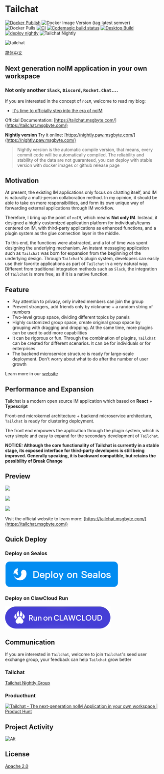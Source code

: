 # Tailchat

[![Docker Publish](https://github.com/msgbyte/tailchat/actions/workflows/docker-publish.yml/badge.svg)](https://github.com/msgbyte/tailchat/actions/workflows/docker-publish.yml)
![Docker Image Version (tag latest semver)](https://img.shields.io/docker/v/moonrailgun/tailchat/latest)
![Docker Pulls](https://img.shields.io/docker/pulls/moonrailgun/tailchat)
[![CI](https://github.com/msgbyte/tailchat/actions/workflows/ci.yaml/badge.svg)](https://github.com/msgbyte/tailchat/actions/workflows/ci.yaml)
[![Codemagic build status](https://api.codemagic.io/apps/63e27be62b9d4ca848b5491d/android/status_badge.svg)](https://codemagic.io/apps/63e27be62b9d4ca848b5491d/android/latest_build)
[![Desktop Build](https://github.com/msgbyte/tailchat/actions/workflows/desktop-build.yml/badge.svg)](https://github.com/msgbyte/tailchat/actions/workflows/desktop-build.yml)
[![deploy nightly](https://github.com/msgbyte/tailchat/actions/workflows/vercel-nightly.yml/badge.svg)](https://github.com/msgbyte/tailchat/actions/workflows/vercel-nightly.yml)
![Tailchat Nightly](https://tianji.moonrailgun.com/monitor/clnzoxcy10001vy2ohi4obbi0/clo1oiwbp001dof5e76cmkzj9/badge.svg)

![tailchat](https://socialify.git.ci/msgbyte/tailchat/image?description=1&font=Inter&forks=1&issues=1&language=1&logo=https%3A%2F%2Favatars.githubusercontent.com%2Fu%2F86033898%3Fs%3D200%26v%3D4&name=1&owner=1&pattern=Circuit%20Board&stargazers=1&theme=Light)

[简体中文](./README.zh.md)

## Next generation noIM application in your own workspace

### Not only another `Slack`, `Discord`, `Rocket.Chat`....

If you are interested in the concept of `noIM`, welcome to read my blog:
- [It's time to officially step into the era of noIM](https://tailchat.msgbyte.com/blog/2023/03/01/the-era-of-noIM)

Official Documentation: [https://tailchat.msgbyte.com/](https://tailchat.msgbyte.com/)

**Nightly version** Try it online: [https://nightly.paw.msgbyte.com/](https://nightly.paw.msgbyte.com/)

> Nightly version is the automatic compile version, that means, every commit code will be automatically compiled.
> The reliability and stability of the data are not guaranteed, you can deploy with stable version with docker images or github release page

## Motivation

At present, the existing IM applications only focus on chatting itself, and IM is naturally a multi-person collaboration method. In my opinion, it should be able to take on more responsibilities, and form its own unique way of forwarding external applications through IM workflow.

Therefore, I bring up the point of `noIM`, which means **Not only IM**. Instead, it designed a highly customized application platform for individuals/teams centered on IM, with third-party applications as enhanced functions, and a plugin system as the glue connection layer in the middle.

To this end, the functions were abstracted, and a lot of time was spent designing the underlying mechanism. An instant messaging application such as `Tailchat` was born for expansion from the beginning of the underlying design. Through `Tailchat`'s plugin system, developers can easily use their favorite applications as part of `Tailchat` in a very natural way. Different from traditional integration methods such as `Slack`, the integration of `Tailchat` is more free, as if it is a native function.

## Feature

- Pay attention to privacy, only invited members can join the group
- Prevent strangers, add friends only by nickname + a random string of numbers
- Two-level group space, dividing different topics by panels
- Highly customized group space, create original group space by grouping with dragging and dropping. At the same time, more plugins can be used to add more capabilities
- It can be rigorous or fun. Through the combination of plugins, `Tailchat` can be created for different scenarios. It can be for individuals or for enterprises
- The backend microservice structure is ready for large-scale deployment. Don't worry about what to do after the number of user growth

Learn more in our [website](https://tailchat.msgbyte.com/)

## Performance and Expansion

Tailchat is a modern open source IM application which based on **React** + **Typescript**

Front-end microkernel architecture + backend microservice architecture, `Tailchat` is ready for clustering deployment.

The front end empowers the application through the plugin system, which is very simple and easy to expand for the secondary development of `Tailchat`.

**NOTICE: Although the core functionality of Tailchat is currently in a stable stage, its exposed interface for third-party developers is still being improved. Generally speaking, it is backward compatible, but retains the possibility of Break Change**

## Preview

![](./website/static/img/intro/hello.png)

![](./website/static/img/intro/plugins.png)

![](./website/static/img/intro/roles.png)

Visit the official website to learn more: [https://tailchat.msgbyte.com/](https://tailchat.msgbyte.com/)

## Quick Deploy
### Deploy on Sealos

[![Deploy on Sealos](https://raw.githubusercontent.com/labring-actions/templates/main/Deploy-on-Sealos.svg)](https://cloud.sealos.io/?openapp=system-template%3FtemplateName%3Dtailchat)

### Deploy on ClawCloud Run

[![Run on ClawCloud](https://raw.githubusercontent.com/ClawCloud/Run-Template/refs/heads/main/Run-on-ClawCloud.svg)](https://template.run.claw.cloud/?referralCode=R8D5TGYVHBNJ&openapp=system-fastdeploy%3FtemplateName%3Dtailchat)

## Communication

If you are interested in `Tailchat`, welcome to join `Tailchat`'s seed user exchange group, your feedback can help `Tailchat` grow better

### Tailchat

[Tailchat Nightly Group](https://nightly.paw.msgbyte.com/invite/8Jfm1dWb)

### Producthunt

<a href="https://www.producthunt.com/posts/tailchat?utm_source=badge-featured&utm_medium=badge&utm_souce=badge-tailchat" target="_blank">
<img src="https://api.producthunt.com/widgets/embed-image/v1/featured.svg?post_id=382080&theme=light" alt="Tailchat - The&#0032;next&#0045;generation&#0032;noIM&#0032;Application&#0032;in&#0032;your&#0032;own&#0032;workspace | Product Hunt" style="width: 250px; height: 54px;" width="250" height="54" />
</a>

## Project Activity

![Alt](https://repobeats.axiom.co/api/embed/b85cb500d902e0ad0cecb582557c006d8b663a01.svg "Repobeats analytics image")

## License

[Apache 2.0](./LICENSE)
